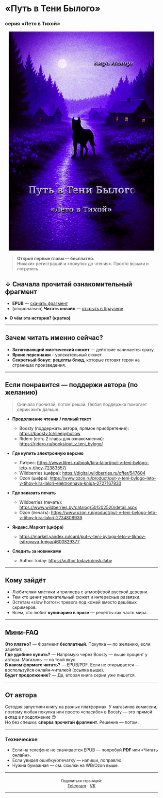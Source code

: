 # «Путь в Тени Былого»  
### серия «Лето в Тихой»

<p align="center">
  <!-- ✨ ЗАМЕНИ ССЫЛКУ НИЖЕ НА СВОЮ ОБЛОЖКУ -->
  <img src="https://github.com/artemka-sh/sleepy_hollow/blob/main/pvtb/cover.jpg?raw=true" alt="Обложка книги «Путь в Тени Былого»" width="480">
</p>

> **Открой первые главы — бесплатно.**  
> Никаких регистраций и «покупок до чтения». Просто возьми и погрузись.

## ↓ Сначала прочитай ознакомительный фрагмент
- **EPUB** — <a href="https://github.com/artemka-sh/sleepy_hollow/raw/refs/heads/main/put_v_teni_bilogo_oznakomitelniy_fragment.epub">скачать фрагмент</a>  
  <!-- пример прямой ссылки на сырой файл в репо:
  sh/sleepy_hollow/raw/refs/heads/main/put_v_teni_bilogo_oznakomitelniy_fragment.epub
  -->
- (опционально) **Читать онлайн** — <a href="https://ridero.ru/books/put_v_teni_bylogo/freeText/#freeTextContainer">открыть в браузере</a>

<details>
<summary><b>О чём эта история? (кратко)</b></summary>

Андрей Тихомиров с нетерпением ждал лета, чтобы сбежать из шумного города в тихую деревню, где жил его дед. Старый дом, окружённый бескрайними полями и лесами, обещал покой и воспоминания о беззаботном детстве. Но с первого дня его приезда всё идёт не так, как он планировал: появление огромного, жуткого пса, едва не ставшего причиной аварии; исчезновение деда; загадочная смерть друга детства, которого Андрей видит как живого. Зловещий зверь неотступно следует за ним, а видения, доступные лишь наследникам рода Тихомировых, затягивают его в водоворот ужасающих тайн. Деревня хранит мрачные секреты, которые Андрей должен разгадать, даже если каждый шаг заставляет его сомневаться в реальности — и в самом себе.

Сможет ли он раскрыть правду и хватит ли ему сил противостоять тьме?
</details>

---

## Зачем читать именно сейчас?
- **Затягивающий мистический сюжет** — действие начинается сразу.  
- **Яркие персонажи** - увлекательный сюжет
- **Секретный бонус**: **рецепты блюд**, которые готовят герои на страницах произведения.

---

## Если понравится — поддержи автора (по желанию)
> Сначала прочитай, потом решай. Любая поддержка помогает серии жить дальше.

- **Продолжение чтения / полный текст**  
  - Boosty (поддержать автора, прямое приобретение): https://boosty.to/sleepyhollow  
  - Ridero (есть 2 главы для ознакомления): https://ridero.ru/books/put_v_teni_bylogo/

- **Где купить электронную версию**  
  - Литрес: https://www.litres.ru/book/kira-lalori/put-v-teni-bylogo-leto-v-tihoy-72383557/  
  - Wildberries (цифра): https://digital.wildberries.ru/offer/547604  
  - Ozon (цифра): https://www.ozon.ru/product/put-v-teni-bylogo-leto-v-tihoy-kira-lalori-elektronnaya-kniga-2727167930

- **Где заказать печать**  
  - Wildberries (печать): https://www.wildberries.by/catalog/501202520/detail.aspx  
  - Ozon (печать): https://www.ozon.ru/product/put-v-teni-bylogo-leto-v-tihoy-kira-lalori-2734808939

- **Яндекс.Маркет (цифра)**  
  - https://market.yandex.ru/card/put-v-teni-bylogo-leto-v-tikhoy-tsifrovaya-kniga/4600829377

- **Следить за новинками**  
  - Author.Today: https://author.today/u/mslullaby

---

## Кому зайдёт
- Любителям мистики и триллера с атмосферой русской деревни.  
- Тем кто ценит увлекательный сюжет и интересные развязки.
- Эстетам «slow horror»: тревога под кожей вместо дешёвых скримеров.  
- Всем, кто любит **кулинарию в прозе** — рецепты как часть мира.

---

## Мини-FAQ
**Это платно?** — Фрагмент **бесплатный**. Покупка — по желанию, если зацепит.  
**Где удобнее купить?** — Напрямую через Boosty — выше процент у автора. Магазины — на твой вкус.  
**В каком формате читать?** — EPUB/PDF. Если не открывается — воспользуйся онлайн-читалкой (ссылка выше).  
**Будет продолжение?** — Да, вторая книга серии уже пишется.

---

## От автора
Сегодня запустили книгу на разных платформах. У магазинов комиссии, поэтому любая покупка или просто «спасибо» в Boosty — это прямой вклад в продолжение 😊  
Но без спешки: **сперва прочитай фрагмент**. Решение — потом.

---

### Техническое
- Если на телефоне не скачивается EPUB — попробуй **PDF** или «Читать онлайн».  
- Если увидел ошибку/опечатку — напиши, поправлю.  
- Нужна бумажная — см. ссылки на WB/Ozon выше.

---

<p align="center">
  <sub>Поделиться страницей:</sub><br>
  <a href="https://t.me/share/url?url=https://artemka-sh.github.io/sleepy_hollow/bookad1">Telegram</a> ·
  <a href="https://vk.com/share.php?url=https://artemka-sh.github.io/sleepy_hollow/bookad1">VK</a>
</p>

---
